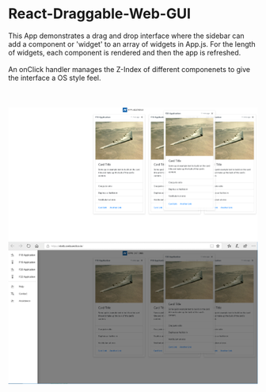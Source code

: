 



# React-Draggable-Web-GUI
This App demonstrates a drag and drop interface where the sidebar can add a component or 'widget' to an array of widgets in App.js. For the length of widgets, each component is rendered and then the app is refreshed.<br></br>
An onClick handler manages the Z-Index of different componenets to give the interface a OS style feel.
<br></br><br></br>
<img src="https://raw.githubusercontent.com/mikeck1/React-Draggable-Web-GUI/master/react-draggable-example-photo.png">
<img src="https://raw.githubusercontent.com/mikeck1/React-Draggable-Web-GUI/master/react-draggable-example-photo-2.png">
